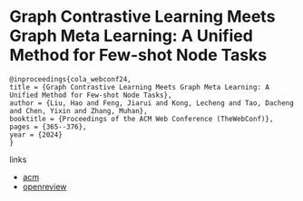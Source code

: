 # Graph Contrastive Learning Meets Graph Meta Learning: A Unified Method for Few-shot Node Tasks

```
@inproceedings{cola_webconf24,
title = {Graph Contrastive Learning Meets Graph Meta Learning: A Unified Method for Few-shot Node Tasks},
author = {Liu, Hao and Feng, Jiarui and Kong, Lecheng and Tao, Dacheng and Chen, Yixin and Zhang, Muhan},
booktitle = {Proceedings of the ACM Web Conference (TheWebConf)},
pages = {365--376},
year = {2024}
}
```

links
- [acm](https://dl.acm.org/doi/10.1145/3589334.3645367)
- [openreview](https://openreview.net/forum?id=GIdemtDIux)
